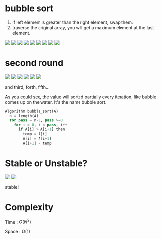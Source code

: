 # bubble sort

1. If left element is greater than the right element, swap them.
2. traverse the original array, you will get a maximum element at the last element.

<img src='../assets/68_1.png'></img>
<img src='../assets/68_2.png'></img>
<img src='../assets/68_3.png'></img>
<img src='../assets/68_4.png'></img>
<img src='../assets/68_5.png'></img>
<img src='../assets/68_6.png'></img>
<img src='../assets/68_7.png'></img>
<img src='../assets/68_8.png'></img>
<img src='../assets/68_9.png'></img>

# second round

<img src='../assets/68_10.png'></img>
<img src='../assets/68_11.png'></img>
<img src='../assets/68_12.png'></img>
<img src='../assets/68_13.png'></img>
<img src='../assets/68_14.png'></img>
<img src='../assets/68_15.png'></img>

and third, forth, fifth...

As you could see, the value will sorted partially every iteration, like bubble comes up on the water. It's the name bubble sort.

``` Python
Algorithm bubble_sort(A)
  n = length(A)
  for pass = n-1, pass >=0
    for i = 0, i < pass, i++
      if A[i] > A[i+1] then
        temp = A[i]
        A[i] = A[i+1]
        A[i+1] = temp
```

# Stable or Unstable?

<img src='../assets/68_16.png'></img>
<img src='../assets/68_17.png'></img>

stable!

# Complexity

Time : $O(N^{2})$

Space : $O(1)$
